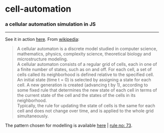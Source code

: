 # cell-automation
### a cellular automation simulation in JS  
---  
  
See it in action [here](https://nuhman.github.io/cell-automation).
From [wikipedia](https://en.wikipedia.org/wiki/Cellular_automaton):  
> A cellular automaton  is a discrete model studied in computer science, mathematics, physics, complexity science, 
theoretical biology and microstructure modeling.  
> A cellular automaton consists of a regular grid of cells, each in one of a finite number of states, such as on and off. For each cell, 
a set of cells called its neighborhood is defined relative to the specified cell. An initial state (time t = 0) is 
selected by assigning a state for each cell. A new generation is created (advancing t by 1), according to some fixed rule 
that determines the new state of each cell in terms of the current state of the cell and the states of the cells in its 
neighborhood.  
> Typically, the rule for updating the state of cells is the same for each cell and does not change over time, 
and is applied to the whole grid simultaneously.
  
The pattern chosen for modelling is available [here](http://atlas.wolfram.com/01/01/73/01_01_23_73.gif) | [rule no: 73](http://atlas.wolfram.com/01/01/73/).
